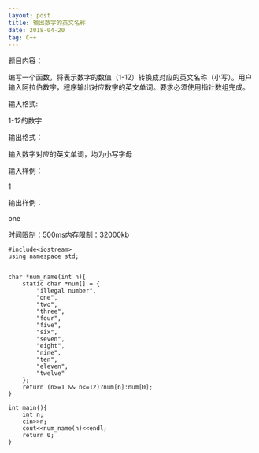 ```yaml
---
layout: post
title: 输出数字的英文名称
date: 2018-04-20
tag: C++
---
```


题目内容：

编写一个函数，将表示数字的数值（1-12）转换成对应的英文名称（小写）。用户输入阿拉伯数字，程序输出对应数字的英文单词。要求必须使用指针数组完成。



输入格式:

1-12的数字



输出格式：

输入数字对应的英文单词，均为小写字母



输入样例：

1



输出样例：

one

时间限制：500ms内存限制：32000kb
```
#include<iostream>
using namespace std;


char *num_name(int n){
    static char *num[] = {
        "illegal number",
        "one",
        "two",
        "three",
        "four",
        "five",
        "six",
        "seven",
        "eight",
        "nine",
        "ten",
        "eleven",
        "twelve"
    };
    return (n>=1 && n<=12)?num[n]:num[0];
}

int main(){
    int n;
    cin>>n;
    cout<<num_name(n)<<endl;
    return 0;
}
```